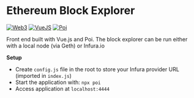 
# Ethereum Block Explorer

[![Web3](https://img.shields.io/badge/web3-1.0.0%20beta%2027-brightgreen.svg)](https://www.npmjs.com/package/web3)
[![VueJS](https://img.shields.io/badge/Vue-2.x-brightgreen.svg)](https://vuejs.org)
[![Poi](https://img.shields.io/badge/Poi-2.9.x-green.svg)](https://poi.js.org)

Front end built with Vue.js and Poi. The block explorer can be run either with a local node (via Geth) or Infura.io

**Setup**

* Create `config.js` file in the root to store your Infura provider URL (imported in `index.js`)
* Start the application with: `npx poi`
* Access application at `localhost:4444`
